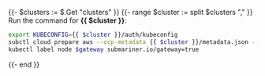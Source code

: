 {{- $clusters := $.Get "clusters" }}
{{- range $cluster := split $clusters "," }}
Run the command for **{{ $cluster }}**:

```bash
export KUBECONFIG={{ $cluster }}/auth/kubeconfig
subctl cloud prepare aws --ocp-metadata {{ $cluster }}/metadata.json --disable-gateways
kubectl label node $gateway submariner.io/gateway=true
```

{{- end }}

